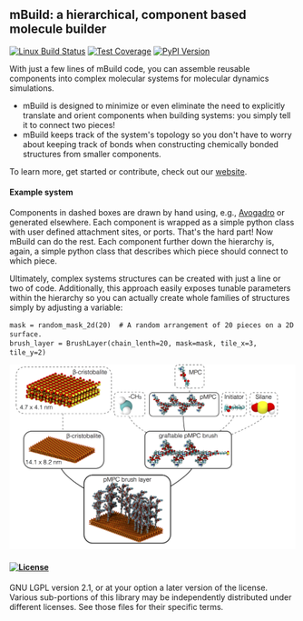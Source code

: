 ## mBuild: a hierarchical, component based molecule builder

[![Linux Build Status](https://travis-ci.org/sallai/mbuild.png?branch=master)](https://travis-ci.org/sallai/mbuild)
[![Test Coverage](https://coveralls.io/repos/sallai/mbuild/badge.png?branch=master)](https://coveralls.io/r/sallai/mbuild)
[![PyPI Version](https://badge.fury.io/py/mbuild.png)](https://pypi.python.org/pypi/mbuild)

With just a few lines of mBuild code, you can assemble reusable components into
complex molecular systems for molecular dynamics simulations.

* mBuild is designed to minimize or even eliminate the need to explicitly translate and
  orient components when building systems: you simply tell it to connect two
  pieces!
* mBuild keeps track of the system's topology so you don't have to
  worry about keeping track of bonds when constructing chemically bonded
  structures from smaller components.

To learn more, get started or contribute, check out our [website](http://mbuild.rtfd.org/en/master/).

#### Example system

Components in dashed boxes are drawn by hand using, e.g.,
[Avogadro](http://avogadro.cc/wiki/Main_Page) or generated elsewhere. Each
component is wrapped as a simple python class with user defined attachment
sites, or ports. That's the hard part! Now mBuild can do the rest. Each component
further down the hierarchy is, again, a simple python class that describes
which piece should connect to which piece.

Ultimately, complex systems structures can be created with just a line or two
of code. Additionally, this approach easily exposes tunable parameters within
the hierarchy so you can actually create whole families of structures simply
by adjusting a variable:

    mask = random_mask_2d(20)  # A random arrangement of 20 pieces on a 2D surface.
    brush_layer = BrushLayer(chain_lenth=20, mask=mask, tile_x=3, tile_y=2)

![Zwitterionic brushes on beta-cristobalite substrate](docs/images/pmpc.png)


#### [![License](http://img.shields.io/badge/license-LGPLv2.1-blue.svg)](https://www.gnu.org/licenses/lgpl.html)

GNU LGPL version 2.1, or at your option a later version of the license.
Various sub-portions of this library may be independently distributed under
different licenses. See those files for their specific terms.
